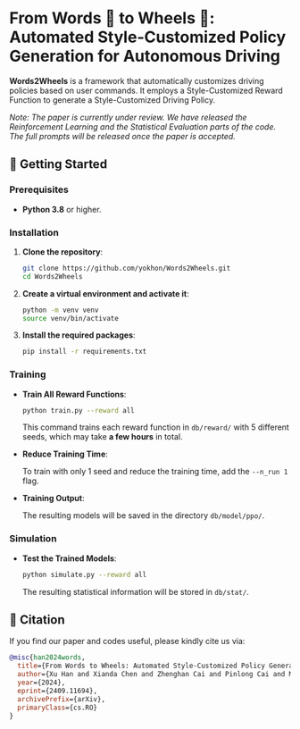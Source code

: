 # From Words 🤬 to Wheels 🚗: Automated Style-Customized Policy Generation for Autonomous Driving

**Words2Wheels** is a framework that automatically customizes driving policies based on user commands. It employs a Style-Customized Reward Function to generate a Style-Customized Driving Policy.

*Note: The paper is currently under review. We have released the Reinforcement Learning and the Statistical Evaluation parts of the code. The full prompts will be released once the paper is accepted.*

## 🚀 Getting Started

### Prerequisites

- **Python 3.8** or higher.

### Installation

1. **Clone the repository**:

   ```bash
   git clone https://github.com/yokhon/Words2Wheels.git
   cd Words2Wheels
   ```

2. **Create a virtual environment and activate it**:

   ```bash
   python -m venv venv
   source venv/bin/activate
   ```

3. **Install the required packages**:

   ```bash
   pip install -r requirements.txt
   ```

### Training

- **Train All Reward Functions**:

  ```bash
  python train.py --reward all
  ```

  This command trains each reward function in `db/reward/` with 5 different seeds, which may take **a few hours** in total.


- **Reduce Training Time**:

  To train with only 1 seed and reduce the training time, add the `--n_run 1` flag.


- **Training Output**:

  The resulting models will be saved in the directory `db/model/ppo/`.

### Simulation

- **Test the Trained Models**:

  ```bash
  python simulate.py --reward all
  ```

  The resulting statistical information will be stored in `db/stat/`.


[//]: # (## Repository Structure)

[//]: # ()
[//]: # (- `db/reward/`: Initial reward functions.)

[//]: # (- `db/model/ppo/`: Trained models.)

[//]: # (- `db/stat/`: Statistical evaluation results.)

[//]: # (- `train.py`: Script to train the models.)

[//]: # (- `simulate.py`: Script to test the models.)


## 🔖 Citation
If you find our paper and codes useful, please kindly cite us via:

```bibtex
@misc{han2024words,
  title={From Words to Wheels: Automated Style-Customized Policy Generation for Autonomous Driving},
  author={Xu Han and Xianda Chen and Zhenghan Cai and Pinlong Cai and Meixin Zhu and Xiaowen Chu},
  year={2024},
  eprint={2409.11694},
  archivePrefix={arXiv},
  primaryClass={cs.RO}
}
```
